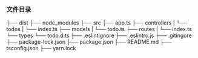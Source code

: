 ### 文件目录

├── dist
├── node_modules
├── src
   ├── app.ts
   ├── controllers
   |  └── todos
   |     └── index.ts
   ├── models
   |  └── todo.ts
   ├── routes
   |  └── index.ts
   └── types
      └── todo.d.ts
├── .eslintignore
├── .eslintrc.js
├── .gitingore
├── package-lock.json
├── package.json
├── README.md
├── tsconfig.json
├── yarn.lock